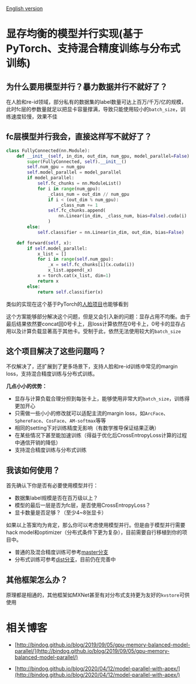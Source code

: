 [English version](https://github.com/bindog/pytorch-model-parallel/blob/master/README_EN.md)

# 显存均衡的模型并行实现(基于PyTorch、支持混合精度训练与分布式训练)

## 为什么要用模型并行？暴力数据并行不就好了？

在人脸和re-id领域，部分私有的数据集的label数量可达上百万/千万/亿的规模，此时fc层的参数量就足以把显卡容量撑满，导致只能使用较小的`batch_size`，训练速度较慢，效果不佳

## fc层模型并行我会，直接这样写不就好了？

```python
class FullyConnected(nn.Module):
    def __init__(self, in_dim, out_dim, num_gpu, model_parallel=False):
        super(FullyConnected, self).__init__()
        self.num_gpu = num_gpu
        self.model_parallel = model_parallel
        if model_parallel:
            self.fc_chunks = nn.ModuleList()
            for i in range(num_gpu):
                _class_num = out_dim // num_gpu
                if i < (out_dim % num_gpu):
                    _class_num += 1
                self.fc_chunks.append(
                    nn.Linear(in_dim, _class_num, bias=False).cuda(i)
                )
        else:
            self.classifier = nn.Linear(in_dim, out_dim, bias=False)

    def forward(self, x):
        if self.model_parallel:
            x_list = []
            for i in range(self.num_gpu):
                _x = self.fc_chunks[i](x.cuda(i))
                x_list.append(_x)
            x = torch.cat(x_list, dim=1)
            return x
        else:
            return self.classifier(x)
```

类似的实现在这个基于PyTorch的[人脸项目](https://github.com/ZhaoJ9014/face.evoLVe.PyTorch/blob/d5e31893f7e30c0f82262e701463fd83d9725381/head/metrics.py#L41)也能够看到

这个方案能够部分解决这个问题，但是又会引入新的问题：显存占用不均衡。由于最后结果依然要concat回0号卡上，且loss计算依然在0号卡上，0号卡的显存占用以及计算负载显著高于其他卡。受制于此，依然无法使用较大的`batch_size`

## 这个项目解决了这些问题吗？

不仅解决了，还扩展到了更多场景下，支持人脸和re-id训练中常见的margin loss，支持混合精度训练与分布式训练。

**几点小小的优势：**

- 显存与计算负载合理分担到每张卡上，能够使用非常大的`batch_size`，训练得更加开心
- 只需做一些小小的修改就可以适配主流的margin loss，如`ArcFace`、`SphereFace`、`CosFace`、`AM-softmax`等等
- 相同的setting下对训练精度无影响（有数学推导保证结果正确）
- 在某些情况下甚至能加速训练（得益于优化后CrossEntropyLoss计算的过程中通信开销的降低）
- 支持混合精度训练与分布式训练

## 我该如何使用？

首先确认下你是否有必要使用模型并行：

- 数据集label规模是否在百万级以上？
- 模型的最后一层是否为fc层，是否使用CrossEntropyLoss？
- 显卡数量是否足够？（至少4~8张显卡）

如果以上答案均为肯定，那么你可以考虑使用模型并行。但是由于模型并行需要hack model和optimizer（分布式条件下更为复杂），目前需要自行移植到你的项目中。

- 普通的及混合精度训练可参考[master分支](https://github.com/bindog/pytorch-model-parallel/tree/master)
- 分布式训练可参考[dist分支](https://github.com/bindog/pytorch-model-parallel/tree/dist)，目前仍在完善中

## 其他框架怎么办？

原理都是相通的，其他框架如MXNet甚至有对分布式支持更为友好的`kvstore`可供使用

# 相关博客

- [http://bindog.github.io/blog/2019/09/05/gpu-memory-balanced-model-parallel/](http://bindog.github.io/blog/2019/09/05/gpu-memory-balanced-model-parallel/)

- [http://bindog.github.io/blog/2020/04/12/model-parallel-with-apex/](http://bindog.github.io/blog/2020/04/12/model-parallel-with-apex/)
